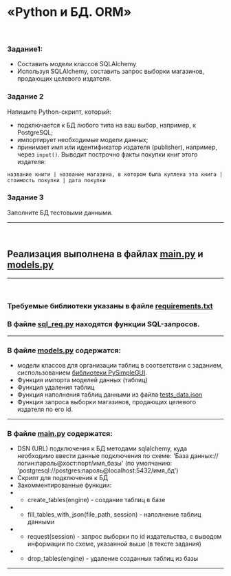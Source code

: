# «Python и БД. ORM»
<br>

### Задание1:
- Составить модели классов SQLAlchemy
- Используя SQLAlchemy, составить запрос выборки магазинов, продающих целевого издателя.

### Задание 2
Напишите Python-скрипт, который:

- подключается к БД любого типа на ваш выбор, например, к PostgreSQL;
- импортирует необходимые модели данных;
- принимает имя или идентификатор издателя (publisher), например, через `input()`. Выводит построчно факты покупки книг этого издателя:

```
название книги | название магазина, в котором была куплена эта книга | стоимость покупки | дата покупки
```

### Задание 3

Заполните БД тестовыми данными.

***
<br>

## Реализация выполнена в файлах [main.py](/main.py) и [models.py](/models.py)

***
<br>

### Требуемые библиотеки указаны в файле [requirements.txt](/requirements.txt)

### В файле [sql_req.py](/sql_req.py) находятся функции SQL-запросов. 

***

### В файле [models.py](/models.py) содержатся:
- модели классов для организации таблиц в соответствии с заданием, сиспользованием [библиотеки PySimpleGUI](https://www.pysimplegui.org/).
- Функция импорта моделей данных (таблиц)
- Функция удаления таблиц
- Функция наполнения таблиц данными из файла [tests_data.json](/tests_data.json)
- Функция запроса выборки магазинов, продающих целевого издателя по его id.

***

### В файле [main.py](/main.py) содержатся:

- DSN (URL) подключения к БД методами sqlalchemy, куда необходимо ввести данные подключения по схеме: 'База данных://логин:пароль@хост:порт/имя_базы'
(по умолчанию: 'postgresql://postgres:пароль@localhost:5432/имя_бд')
- Скрипт для подключения к БД
- Закомментированные функции:
- - create_tables(engine) - создание таблиц в базе
- - fill_tables_with_json(file_path, session) - наполнение таблиц данными
- - request(session) - запрос выборки по id издательства, с выводом информации по схеме, указанной выше (в тексте задания)
- - drop_tables(engine) - удаление созданных таблиц из базы

***
